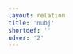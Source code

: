 ```yaml
---
layout: relation
title: 'nubj'
shortdef: ''
udver: '2'
---
```

<!-- Interlanguage links updated Út zář 29 20:43:23 CEST 2020 -->

